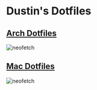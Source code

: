 # Dustin's Dotfiles

## [Arch Dotfiles](https://github.com/dustinrouillard/dotfiles/tree/arch)

![neofetch](https://dustin.pics/c161e6989790dd95.png)

## [Mac Dotfiles](https://github.com/dustinrouillard/dotfiles/tree/mac)

![neofetch](https://dustin.pics/c878a6610a081c3f.png)
